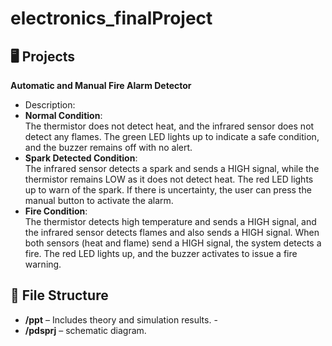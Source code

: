 # electronics_finalProject

## 🖥️ Projects
**Automatic and Manual Fire Alarm Detector**  
   - Description:
   - **Normal Condition**:  
      The thermistor does not detect heat, and the infrared sensor does not detect any flames. The green LED lights up to indicate a safe condition, and the buzzer remains off with no alert.
   - **Spark Detected Condition**:  
      The infrared sensor detects a spark and sends a HIGH signal, while the thermistor remains LOW as it does not detect heat. The red LED lights up to warn of the spark. If there is uncertainty, the user can     press the manual button to activate the alarm.
   - **Fire Condition**:  
      The thermistor detects high temperature and sends a HIGH signal, and the infrared sensor detects flames and also sends a HIGH signal. When both sensors (heat and flame) send a HIGH signal, the system detects a fire. The red LED lights up, and the buzzer activates to issue a fire warning.

## 📂 File Structure
- **/ppt** – Includes theory and simulation results. - 
- **/pdsprj** – schematic diagram.
